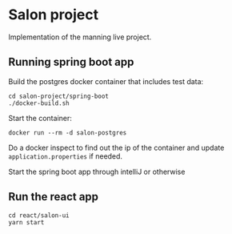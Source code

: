 # Salon project

Implementation of the manning live project.

## Running spring boot app

Build the postgres docker container that includes test data:

```
cd salon-project/spring-boot
./docker-build.sh
```

Start the container:
```
docker run --rm -d salon-postgres
```

Do a docker inspect to find out the ip of the container and update `application.properties` if needed.

Start the spring boot app through intelliJ or otherwise

## Run the react app

```
cd react/salon-ui
yarn start
```
